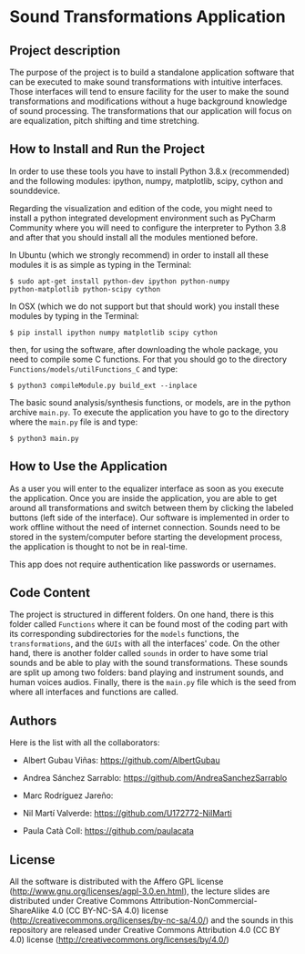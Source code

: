 # Sound Transformations Application

Project description
----------
The purpose of the project is to build a standalone application software that can be executed to 
make sound transformations with intuitive interfaces. Those interfaces will tend to ensure facility 
for the user to make the sound transformations and modifications without a huge background knowledge 
of sound processing. The transformations that our application will focus on are equalization, pitch 
shifting and time stretching.


How to Install and Run the Project
----------

In order to use these tools you have to install Python 3.8.x (recommended) and the following modules: 
ipython, numpy, matplotlib, scipy, cython and sounddevice.

Regarding the visualization and edition of the code, you might need to install a python integrated 
development environment such as PyCharm Community where you will need to configure the interpreter 
to Python 3.8 and after that you should install all the modules mentioned before. 

In Ubuntu (which we strongly recommend) in order to install all these modules it is as simple as typing
in the Terminal:

<code>$ sudo apt-get install python-dev ipython python-numpy python-matplotlib python-scipy cython</code>

In OSX (which we do not support but that should work) you install these modules by typing in the Terminal:

<code>$ pip install ipython numpy matplotlib scipy cython</code>

then, for using the software, after downloading the whole package, you need to compile some C functions. 
For that you should go to the directory <code>Functions/models/utilFunctions_C</code> and type:</p>

<code>$ python3 compileModule.py build_ext --inplace </code>

The basic sound analysis/synthesis functions, or models, are in the python archive <code>main.py</code>. 
To execute the application you have to go to the directory where the <code>main.py</code> file is and type: 

<code>$ python3 main.py </code>


How to Use the Application
-------
As a user you will enter to the equalizer interface as soon as you execute the application. 
Once you are inside the application, you are able to get around all transformations and switch 
between them by clicking the labeled buttons (left side of the interface). Our software is implemented 
in order to work offline without the need of internet connection. Sounds need to be stored in the 
system/computer before starting the development process, the application is thought to not be in 
real-time.

This app does not require authentication like passwords or usernames.

Code Content
-------

The project is structured in different folders.
On one hand, there is this folder called <code>Functions</code> where it can be found most of the 
coding part with its corresponding subdirectories for the <code>models</code> functions, the 
<code>transformations</code>, and the <code>GUIs</code> with all the interfaces' code. On the other 
hand, there is another folder called <code>sounds</code> in order to have some trial sounds and be 
able to play with the sound transformations. These sounds are split up among two folders: band playing 
and instrument sounds, and human voices audios. Finally, there is the <code>main.py</code> file which 
is the seed from where all interfaces and functions are called.

Authors
-------
Here is the list with all the collaborators:

- Albert Gubau Viñas: https://github.com/AlbertGubau 

- Andrea Sánchez Sarrablo: https://github.com/AndreaSanchezSarrablo
- Marc Rodríguez Jareño: 
- Nil Martí Valverde: https://github.com/U172772-NilMarti
- Paula Catà Coll: https://github.com/paulacata 



License
-------
All the software is distributed with the Affero GPL license (http://www.gnu.org/licenses/agpl-3.0.en.html), 
the lecture slides are distributed under Creative Commons Attribution-NonCommercial-ShareAlike 4.0 
(CC BY-NC-SA 4.0) license (http://creativecommons.org/licenses/by-nc-sa/4.0/) and the sounds in this 
repository are released under Creative Commons Attribution 4.0 (CC BY 4.0) license
(http://creativecommons.org/licenses/by/4.0/)

